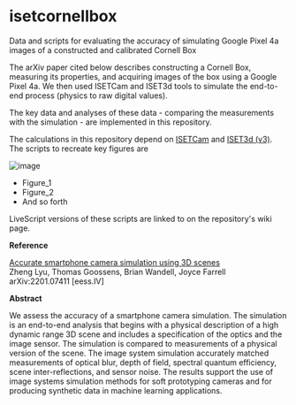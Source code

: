 # isetcornellbox
Data and scripts for evaluating the accuracy of simulating Google Pixel 4a images of a constructed and calibrated Cornell Box 

The arXiv paper cited below describes constructing a Cornell Box, measuring its properties, and acquiring images of the box using a Google Pixel 4a.  We then used ISETCam and ISET3d tools to simulate the end-to-end process (physics to raw digital values).

The key data and analyses of these data - comparing the measurements with the simulation - are implemented in this repository.  

The calculations in this repository depend on [ISETCam](https://github.com/ISET/isetcam/wiki) and [ISET3d (v3)](https://github.com/ISET/iset3d/wiki). The scripts to recreate key figures are

![image](https://user-images.githubusercontent.com/1837145/185008646-bcc9ebf4-87d8-464b-87e6-69dfd1182278.png)

* Figure_1
* Figure_2
* And so forth

LiveScript versions of these scripts are linked to on the repository's wiki page.

**Reference**

[Accurate smartphone camera simulation using 3D scenes](https://arxiv.org/abs/2201.07411)
<br>Zheng Lyu, Thomas Goossens, Brian Wandell, Joyce Farrell
<br> arXiv:2201.07411 [eess.IV]

**Abstract**

We assess the accuracy of a smartphone camera simulation. The simulation is an end-to-end analysis that begins with a physical description of a high dynamic range 3D scene and includes a specification of the optics and the image sensor. The simulation is compared to measurements of a physical version of the scene. The image system simulation accurately matched measurements of optical blur, depth of field, spectral quantum efficiency, scene inter-reflections, and sensor noise. The results support the use of image systems simulation methods for soft prototyping cameras and for producing synthetic data in machine learning applications.

  
